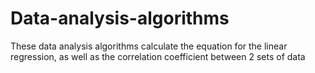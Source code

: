 # Data-analysis-algorithms
These data analysis algorithms calculate the equation for the linear regression, as well as the correlation coefficient between 2 sets of data
